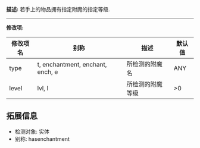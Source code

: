 **描述:** 若手上的物品拥有指定附魔的指定等级.

---

**修改项:**

| 修改项名  | 别称           | 描述                      | 默认值 |
| --------- | -------------  | ------------------------- | - |
| type | t, enchantment, enchant, ench, e | 所检测的附魔名  | ANY |
| level | lvl, l | 所检测的附魔等级 | >0 |


拓展信息
---

- 检测对象: 实体
- 别称: hasenchantment